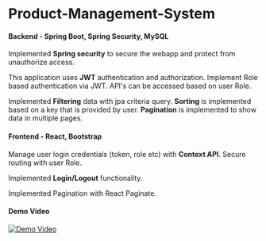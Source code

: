 # Product-Management-System

#### Backend - Spring Boot, Spring Security, MySQL

<p>
Implemented <strong>Spring security</strong> to secure the webapp and protect from unauthorize access.
</p>
<p>
This application uses <strong>JWT</strong> authentication and authorization. Implement Role based authentication via JWT. API's can be accessed based on user Role.
</p>
<p>
Implemented <strong>Filtering</strong> data with jpa criteria query. <strong>Sorting</strong> is implemented based on a key that is provided by user. <strong>Pagination</strong> is implemented to show data in multiple pages.
</p>

#### Frontend - React, Bootstrap
<p>
Manage user login credentials (token, role etc) with <strong>Context API</strong>. Secure routing with user Role.
</p>
<p>
Implemented <strong>Login/Logout</strong> functionality.
</p>
<p>
Implemented Pagination with React Paginate.
</p>

#### Demo Video

[![Demo Video](https://drive.google.com/file/d/1CK_oyIqfEmM0fYGVGIMRSKZ-4WRrn8Gs/view?usp=sharing)](https://drive.google.com/file/d/173UsQDn7nchvGjwuAY79MHDuUgIovF7k/view?usp=sharing "Demo Video")
